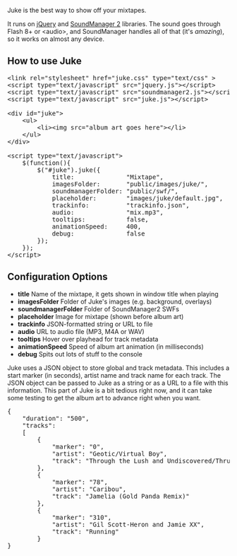 Juke is the best way to show off your mixtapes.

It runs on [jQuery](http://jquery.com/) and [SoundManager 2](http://www.schillmania.com/projects/soundmanager2/) libraries. The sound goes through Flash 8+ or &lt;audio&gt;, and SoundManager handles all of that (it's *amazing*), so it works on almost any device.

How to use Juke
---------------

<pre>
&lt;link rel=&quot;stylesheet&quot; href=&quot;juke.css&quot; type=&quot;text/css&quot; &gt;
&lt;script type=&quot;text/javascript&quot; src=&quot;jquery.js&quot;&gt;&lt;/script&gt;
&lt;script type=&quot;text/javascript&quot; src=&quot;soundmanager2.js&quot;&gt;&lt;/script&gt;
&lt;script type=&quot;text/javascript&quot; src=&quot;juke.js&quot;&gt;&lt;/script&gt;

&lt;div id=&quot;juke&quot;&gt;
	&lt;ul&gt;
		&lt;li&gt;&lt;img src=&quot;album art goes here&quot;&gt;&lt;/li&gt;
	&lt;/ul&gt;
&lt;/div&gt;

&lt;script type=&quot;text/javascript&quot;&gt;
	$(function(){
		$(&quot;#juke&quot;).juke({
			title: 				&quot;Mixtape&quot;,
			imagesFolder: 		&quot;public/images/juke/&quot;, 	
			soundmanagerFolder: &quot;public/swf/&quot;,			 
			placeholder: 		&quot;images/juke/default.jpg&quot;,
			trackinfo: 			&quot;trackinfo.json&quot;,			 
			audio: 				&quot;mix.mp3&quot;,				 
			tooltips: 			false,								 
			animationSpeed: 	400,								 
			debug: 				false								 
		});
	});
&lt;/script&gt;
</pre>

Configuration Options
---------------------

- **title** Name of the mixtape, it gets shown in window title when playing
- **imagesFolder** Folder of Juke's images (e.g. background, overlays)
- **soundmanagerFolder** Folder of SoundManager2 SWFs
- **placeholder** Image for mixtape (shown before album art)
- **trackinfo** JSON-formatted string or URL to file
- **audio** URL to audio file (MP3, M4A or WAV)
- **tooltips** Hover over playhead for track metadata
- **animationSpeed** Speed of album art animation (in milliseconds)
- **debug** Spits out lots of stuff to the console

Juke uses a JSON object to store global and track metadata. This includes a start marker (in seconds), artist name and track name for each track. The JSON object can be passed to Juke as a string or as a URL to a file with this information. This part of Juke is a bit tedious right now, and it can take some testing to get the album art to advance right when you want.

<pre>
{
	"duration": "500",
	"tracks":
	[
		{
			"marker": "0",
			"artist": "Geotic/Virtual Boy",
			"track": "Through the Lush and Undiscovered/Thrust"
		},
		{
			"marker": "78",
			"artist": "Caribou",
			"track": "Jamelia (Gold Panda Remix)"
		},
		{
			"marker": "310",
			"artist": "Gil Scott-Heron and Jamie XX",
			"track": "Running"
		}
}
</pre>